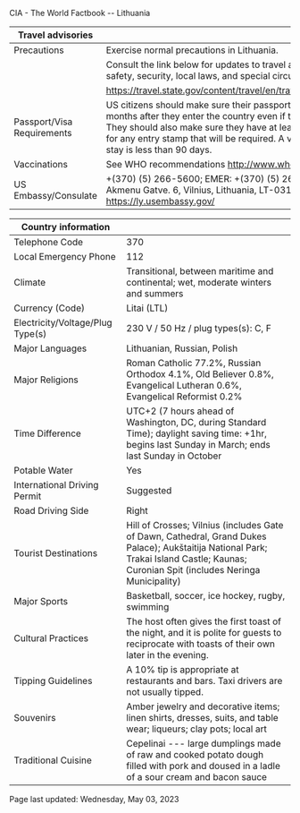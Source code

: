 CIA - The World Factbook -- Lithuania

| Travel advisories | |
| --- | --- |
| Precautions | Exercise normal precautions in Lithuania. |
| | Consult the link below for updates to travel advisories and statements on safety, security, local laws, and special circumstances in this country. |
| | <https://travel.state.gov/content/travel/en/traveladvisories/traveladvisories.html> |
| Passport/Visa Requirements | US citizens should make sure their passport will not expire for at least 6 months after they enter the country even if they do not intend to stay that long. They should also make sure they have at least 1 blank page in their passport for any entry stamp that will be required. A visa is not required as long as the stay is less than 90 days. |
| Vaccinations | See WHO recommendations  <http://www.who.int/> |
| US Embassy/Consulate | +(370) (5) 266-5600; EMER: +(370) (5) 266 5500; US Embassy Lithuania, Akmenu Gatve. 6, Vilnius, Lithuania, LT-03106; LibyaACS@state.gov; https://ly.usembassy.gov/ |

| Country information |  |
| --- | --- |
| Telephone Code | 370 |
| Local Emergency Phone | 112 |
| Climate | Transitional, between maritime and continental; wet, moderate winters and summers |
| Currency (Code) | Litai (LTL) |
| Electricity/Voltage/Plug Type(s) | 230 V / 50 Hz / plug types(s): C, F |
| Major Languages | Lithuanian, Russian, Polish |
| Major Religions | Roman Catholic 77.2%, Russian Orthodox 4.1%, Old Believer 0.8%, Evangelical Lutheran 0.6%, Evangelical Reformist 0.2% |
| Time Difference | UTC+2 (7 hours ahead of Washington, DC, during Standard Time); daylight saving time: +1hr, begins last Sunday in March; ends last Sunday in October |
| Potable Water | Yes |
| International Driving Permit | Suggested |
| Road Driving Side | Right |
| Tourist Destinations | Hill of Crosses; Vilnius (includes Gate of Dawn, Cathedral, Grand Dukes Palace); Aukštaitija National Park; Trakai Island Castle; Kaunas; Curonian Spit (includes Neringa Municipality) |
| Major Sports | Basketball, soccer, ice hockey, rugby, swimming |
| Cultural Practices | The host often gives the first toast of the night, and it is polite for guests to reciprocate with toasts of their own later in the evening. |
| Tipping Guidelines | A 10% tip is appropriate at restaurants and bars. Taxi drivers are not usually tipped. |
| Souvenirs | Amber jewelry and decorative items; linen shirts, dresses, suits, and table wear; liqueurs; clay pots; local art |
| Traditional Cuisine | Cepelinai --- large dumplings made of raw and cooked potato dough filled with pork and doused in a ladle of a sour cream and bacon sauce |

Page last updated: Wednesday, May 03, 2023
